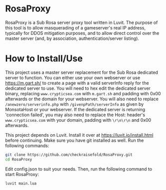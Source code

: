 # RosaProxy
RosaProxy is a Sub Rosa server proxy tool written in Luvit. The purpose of this tool is to allow masquerading of a gameserver's real IP address, typically for DDOS mitigation purposes, and to allow direct control over the master server (and, by association, authentication/server listing).

# How to Install/Use
This project uses a master server replacement for the Sub Rosa dedicated server to function. You can either use your own webserver or use https://m.gart.sh/ to create a page with a valid serverInfo reply for the dedicated server to use. You will need to hex edit the dedicated server binary, replacing `www.crypticsea.com` with `m.gart.sh` and padding with 0x00 afterwards or the domain for your webserver. You will also need to replace `/anewzero/serverinfo.php` with `/givenpPath/serverInfo` as given by MonsotaHost or your webserver. If the dedicated server is returning 'connection failed', you may also need to replace the Host: header's `www.crypticsea.com` with your domain, padding with `\r\n\r\n` and 0x00 afterwards.

This project depends on Luvit. Install it over at https://luvit.io/install.html before continuing. Make sure you have git installed as well.
Run the following commands:
```sh
git clone https://github.com/checkraisefold/RosaProxy.git
cd RosaProxy
```
Edit config.json to suit your needs. Then, run the following command to start RosaProxy:
```sh
luvit main.lua
```